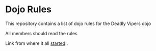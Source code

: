Dojo Rules
==========

This repository contains a list of dojo rules for the Deadly Vipers dojo

All members should read the rules

Link from where it all [started](https://github.com/deadlyvipers)!.
